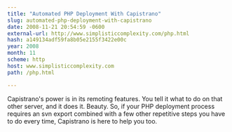```yaml
---
title: "Automated PHP Deployment With Capistrano"
slug: automated-php-deployment-with-capistrano
date: 2008-11-21 20:54:59 -0600
external-url: http://www.simplisticcomplexity.com/php.html
hash: a149134adf59fa8b05e2155f3422e00c
year: 2008
month: 11
scheme: http
host: www.simplisticcomplexity.com
path: /php.html

---
```


Capistrano's power is in its remoting features. You tell it what to do on that other server, and it does it. Beauty. So, if your PHP deployment process requires an svn export combined with a few other repetitive steps you have to do every time, Capistrano is here to help you too.

